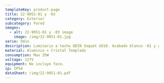 ```yaml
---
templateKey: product-page
title: 22-9051-01 y -03
category: Exterior
subcategory: Pared
images:
  - alt: 22-9051-01 y -03 image
    image: /img/22-9051-01.jpg
serie: Odin
description: Luminario a techo ODIN Soquet GU10. Acabado blanco -01 y gris -03.
material: Aluminio + Cristal Templado
consumption: Max 35W
voltage: 127V
equipment: No incluye foco.
ip: IP54
dataSheet: /img/22-9051-01.pdf
---
```


